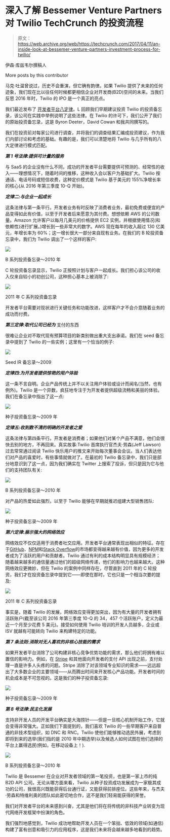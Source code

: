 # 深入了解 Bessemer Venture Partners 对 Twilio TechCrunch 的投资流程

> 原文：<https://web.archive.org/web/https://techcrunch.com/2017/04/11/an-inside-look-at-bessemer-venture-partners-investment-process-for-twilio/>

伊森·库兹韦尔撰稿人

More posts by this contributor

马克·吐温曾说过，历史不会重演，但它确有韵律。如果 Twilio 提供了未来的任何迹象，我们现在比以往任何时候都更相信企业对开发商(B2D)空间的未来。当我们反思 2016 年时，Twilio 的 IPO 是一个真正的亮点。

我们最近发布了 [开发者平台八定律](https://web.archive.org/web/20230110091249/https://medium.com/@ethankurz/programing-the-next-startups-to-the-language-of-developers-eight-laws-for-developer-platforms-181fd6941bf3)。L 回顾我们早期建议投资 Twilio 的投资备忘录，该公司在实践中举例说明了这些法律。在 Twilio 的许可下，我们公开了我们的原始投资备忘录，这是 Byron Deeter，David Cowan 和我共同撰写的。

我们在投资前对每家公司进行调查，并将我们的调查结果汇编成投资建议，作为我们内部讨论和考虑的基础。有趣的是，我们可以清楚地将 Twilio 与几乎所有的八大定律进行模式匹配。

***第 1 号法律:提供可计量的服务***

与 SaaS 的企业没有什么不同，成功的开发者平台需要提供可预测的、经常性的收入——理想情况下，随着时间的推移，这种收入会以客户为基础扩大。Twilio 按通话、电话号码或短信收费，这种定价模式是 Twilio 基于美元的 155%净增长率的核心(从 2016 年第三季度 10-Q 开始)。

***定律二:与企业一起成长***

这条法律与第一条平行。开发者业务有时反映了消费者业务，最初免费或便宜的产品变得如此有价值，以至于开发者后来愿意为其付费。想想依赖 AWS 的公司数量。Amazon 允许客户以每月几美元的价格提供 EC2 实例，并根据使用情况(和依赖性)进行扩展。)增长到一些非常大的数字。AWS 现在每年的收入超过 130 亿美元，年增长率为 60%；这一增长很大一部分来自现有业务。在我们的 B 轮投资备忘录中，我们为 Twilio 调出了一个这样的客户:

![](img/8cee3738d2b473761679f747e177ef57.png)

B 系列投资备忘录～2010 年

C 轮投资备忘录显示，Twilio 正按照计划与客户一起成长。我们担心该公司的收入仅来自较小的初创公司，这种担心基本上被消除了:

![](img/5a5580161f3daebd29202f5c80e3b13f.png)

2011 年 C 系列投资备忘录

开发者平台需要对现状进行关键任务和功能改进，这样客户才不会介意随着业务的成功而付费。

***第三定律:取代公司已经为*** 支付的东西

很难让企业对不取代现有预算项目的新类别做出重大支出承诺。我们在 seed 备忘录中提到了 Twilio 的一些实例；这里有一个恰当的例子:

![](img/eb09ab587feda434e749f3e19727d264.png)

Seed IR 备忘录～2009

***定律四:为开发者提供惊艳的用户体验***

这一条不言自明。企业产品传统上并不以关注用户体验或设计而闻名(当然，也有例外)。Twilio 是一个异数，疯狂地专注于为开发者提供超级流畅和美丽的体验。我们在备忘录中指出了这一点:

![](img/51053e111a13f686238344f012e7a74b.png)

种子投资备忘录～2009 年

***定律五:收到数不清的明确的开发者之爱***

这条法律与第四条平行。开发者是消费者；如果他们对某个产品不满意，他们会很快去别的地方，不再回来。真实故事:Twilio 首席执行官杰夫·劳森(Jeff Lawson)过去常常通过阅读 Twilio 快乐用户的推文来开始每次董事会会议。当人们表达他们对产品的喜爱时，有些事情就做对了。在最初的 Twilio 备忘录中，我们只是部分地意识到了这一点，因为我们确实在 Twitter 上搜索了投诉，但只是因为它与他们的支持团队有关:

![](img/4ed57555d556211e3d34a0c80569863f.png)

B 系列投资备忘录～2010 年

对产品的热爱如此强烈，以至于 Twilio 能够在早期就推迟组建大型销售团队:

![](img/69ab05e1a7f0e0c2204bf9145fe12793.png)

种子投资备忘录～2009 年

***第六定律:展示强大的网络效应***

网络效应不仅仅适用于消费者社交应用。开发者平台通常表现出相似的特征。存在于[GitHub](https://web.archive.org/web/20230110091249/https://github.com/)、[NPM](https://web.archive.org/web/20230110091249/https://www.npmjs.com/)和[Stack Overflow](https://web.archive.org/web/20230110091249/http://stackoverflow.com/)的市场都变得越来越有价值，因为更多的开发者成为了活跃的用户和贡献者。Twilio 通过有利的成本结构明显具有规模经济；随着越来越多的通信量通过他们的超级网络传递，他们的影响力也越来越大。这种网络效应更微妙，但在 Twilio 的案例中同样存在，尽管直到 2011 年的 C 轮投资，我们才在投资备忘录中提到它——即使在那时，它也只是一个相当次要的提及:

![](img/ee773405f69d6fc8ef9847c6c63f9ace.png)

2011 年 C 系列投资备忘录

事实是，随着 Twilio 的发展，网络效应变得更加突出，因为有大量的开发者拥有活跃账户(截至该公司 2016 年第三季度 10-Q 的 34，457 个活跃账户，定义为最近一个月至少花费 5 美元)。接受如何使用 Twilio 培训的开发人员越多，企业或 ISV 就越有可能转向 Twilio 来构建特定的功能。

***第 7 条法则:消除对无人喜欢的非核心技能的需求***

如果开发者平台消除了公司构建非核心竞争优势功能的需求，那么他们将拥有难以置信的影响力。例如，在 [Stripe](https://web.archive.org/web/20230110091249/https://stripe.com/) 和其他面向开发者的支付 API 出现之前，支付处理一直是许多人头疼的问题。Stripe 消除了对该领域专业知识的需求——远远超出了大多数企业的主要领域——从而腾出时间来开发核心产品功能。开发者时间的机会成本是不可忽视的。这是我们的种子投资备忘录:

![](img/92e1e843d0cee9124e8dffdc105653e8.png)

种子投资备忘录～2009 年

***第 8 号法律:民主化发展***

支持非开发人员的开发平台确实是大海捞针——但是一旦核心机制开始工作，它就会变得非常强大。正如我们下面提到的，我们喜欢 Twilio 的一些早期客户来自普通的非技术型组织，如 DNC 和 RNC。Twilio 使他们能够推动选民外展，考虑到即将到来的选举(我们指的是 2010 年中期选举)以及候选人如何试图在他们选择的平台上赢得选民(例如，在移动设备上！).

![](img/981acac2561a6f27d5ac0935e0372562.png)

B 系列投资备忘录～2010 年

Twilio 是 Bessemer 在企业对开发者领域的第一笔投资，也是第一家上市的纯 B2D API 公司。无论从哪方面来看，Twilio 从种子投资成功发展成为一家极其成功的公司，我很高兴既能获得后台通行证，又能获得前排座位。这些年来，与杰夫·劳森和特维利奥的团队如此密切地合作，这不是我们轻易能获得的荣誉。

我们对开发者平台的未来感到兴奋，尤其是他们将在将传统的非科技产业转变为现代网络开发框架中扮演的角色。

我们强烈地感觉到，Twilio 成功地帮助开发人员在一个笨拙、低效的领域(如通信)构建了富有创意和吸引力的应用程序，这是我们未来将会越来越多地看到的趋势。